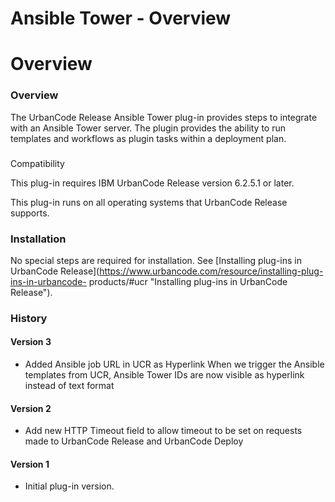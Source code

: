 
Ansible Tower - Overview
========================

# Overview


### Overview



The UrbanCode Release Ansible Tower plug-in provides steps to integrate with an Ansible Tower server.
The plugin provides the ability to run templates and workflows as plugin tasks within a deployment plan.

###
Compatibility

This plug-in requires IBM UrbanCode Release version 6.2.5.1 or later.

This plug-in runs on all
operating systems that UrbanCode Release supports.

### Installation

No special steps are required for installation.
See [Installing plug-ins in UrbanCode Release](https://www.urbancode.com/resource/installing-plug-ins-in-urbancode-
products/#ucr "Installing plug-ins in UrbanCode Release").

### History

#### Version 3

* Added Ansible job URL in UCR as Hyperlink
When we trigger the Ansible templates from UCR, Ansible Tower IDs are now visible as hyperlink instead of text format


#### Version 2

* Add new HTTP Timeout
field to allow timeout to be set on requests made to UrbanCode Release and UrbanCode Deploy

#### Version 1

* Initial
plug-in version.

